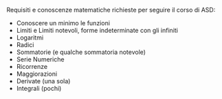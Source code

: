 Requisiti e conoscenze matematiche richieste per seguire il corso di ASD:

- Conoscere un minimo le funzioni
- Limiti e Limiti notevoli, forme indeterminate con gli infiniti
- Logaritmi
- Radici
- Sommatorie (e qualche sommatoria notevole)
- Serie Numeriche
- Ricorrenze
- Maggiorazioni
- Derivate (una sola)
- Integrali (pochi)